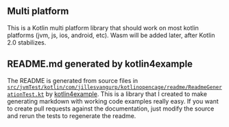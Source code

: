 ## Multi platform

This is a Kotlin multi platform library that should work on most  kotlin platforms (jvm, js, ios, android, etc). Wasm will be added later, after Kotlin 2.0 stabilizes.

## README.md generated by kotlin4example

The README is generated from source files in [`src/jvmTest/kotlin/com/jillesvangurp/kotlinopencage/readme/ReadmeGenerationTest.kt`](src/jvmTest/kotlin/com/jillesvangurp/kotlinopencage/readme/ReadmeGenerationTest.kt) by 
[kotlin4example](https://github.com/jillesvangurp/kotlin4example). This is a library that I created
to make generating markdown with working code examples really easy. If you want to create pull requests against the documentation, just modify the source and rerun the tests to regenerate the readme.